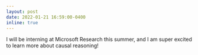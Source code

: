```yaml
---
layout: post
date: 2022-01-21 16:59:00-0400
inline: true
---
```

I will be interning at Microsoft Research this summer, and I am super excited to learn more about causal reasoning!
